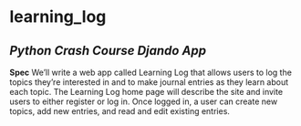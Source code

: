 # learning_log
*Python Crash Course Djando App*
---

**Spec**
We’ll write a web app called Learning Log that allows users to
log the topics they’re interested in and to make journal entries as	
they learn about each topic. The Learning Log home page will
describe the site and invite users to either register or log in. Once
logged in, a user can create new topics, add new entries, and read
and edit existing entries.
